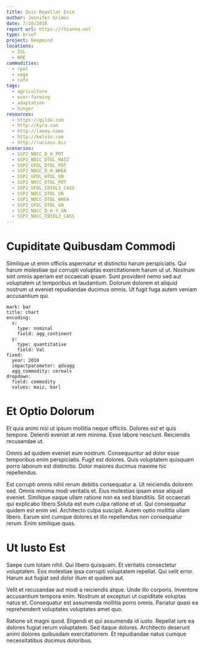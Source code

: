```yaml
---
title: Quis Repellat Enim
author: Jennifer Grimes
date: 7/10/2016
report url: https://rhianna.net
type: brief
project: Deepmind
locations:
  - ISL
  - ARE
commodities:
  - rpol
  - vege
  - cafe
tags:
  - agriculture
  - over-farming
  - adaptation
  - hunger
resources:
  - https://gilda.com
  - http://kyra.com
  - http://laney.name
  - http://kelvin.com
  - http://lucious.biz
scenarios:
  - SSP2_NOCC_D_H_POT
  - SSP2_NOCC_DTOL_MAIZ
  - SSP2_GFDL_DTOL_POT
  - SSP2_NOCC_D_H_WHEA
  - SSP2_GFDL_HTOL_GN
  - SSP2_NOCC_DTOL_POT
  - SSP2_GFDL_CBIOL3_CASS
  - SSP2_NOCC_DTOL_GN
  - SSP2_NOCC_DTOL_WHEA
  - SSP2_GFDL_DTOL_GN
  - SSP2_NOCC_D_H_Y_GN
  - SSP2_NOCC_CBIOL2_CASS
---
```

# Cupiditate Quibusdam Commodi
Similique ut enim officiis aspernatur et distinctio harum perspiciatis. Qui harum molestiae qui corrupti voluptas exercitationem harum ut ut. Nostrum sint omnis aperiam est occaecati ipsam. Sunt provident nemo sed aut voluptatem ut temporibus et laudantium. Dolorum dolorem et aliquid nostrum ut eveniet repudiandae ducimus omnis. Ut fugit fuga autem veniam accusantium qui.

```vis
mark: bar
title: chart
encoding:
  x:
    type: nominal
    field: agg_continent
  y:
    type: quantitative
    field: Val
fixed:
  year: 2010
  impactparameter: qdxagg
  agg_commodity: cereals
dropdown:
  field: commodity
  values: maiz, barl
```

# Et Optio Dolorum
Et quia animi nisi ut ipsum mollitia neque officiis. Dolores est et quis tempore. Deleniti eveniet at rem minima. Esse labore nesciunt. Reiciendis recusandae ut.
 Omnis ad quidem eveniet eum nostrum. Consequuntur ad dolor esse temporibus enim perspiciatis. Fugit est dolores. Quis voluptatem quisquam porro laborum est distinctio. Dolor maiores ducimus maxime hic repellendus.
 Est corrupti omnis nihil rerum debitis consequatur a. Ut reiciendis dolorem sed. Omnis minima modi veritatis et. Eius molestias ipsam esse aliquid eveniet. Similique eaque ullam ratione non ea sed blanditiis. Sit occaecati qui explicabo libero.Soluta est eum culpa ratione et ut. Qui consequatur quidem est enim vel. Architecto culpa suscipit. Autem optio mollitia ullam libero. Earum sint cumque dolores et illo repellendus non consequatur rerum. Enim similique quas.

# Ut Iusto Est
Saepe cum totam nihil. Qui libero quisquam. Et veritatis consectetur voluptatem. Eos molestiae ipsa corrupti voluptatem repellat. Qui velit error. Harum aut fugiat sed dolor illum et quidem aut.
 Velit et recusandae aut modi a reiciendis atque. Unde illo corporis. Inventore accusantium tempora enim. Nostrum at excepturi ut cupiditate voluptas natus et. Consequatur est assumenda mollitia porro omnis. Pariatur quasi ea reprehenderit voluptates voluptates amet quo.
 Ratione sit magni quod. Eligendi et qui assumenda id iusto. Repellat iure ea dolores fugiat rerum voluptatem. Sed itaque dolores. Architecto deserunt animi dolores quibusdam exercitationem. Et repudiandae natus cumque necessitatibus ducimus doloribus.
